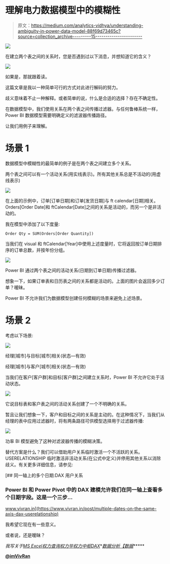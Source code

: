 # 理解电力数据模型中的模糊性

> 原文：<https://medium.com/analytics-vidhya/understanding-ambiguity-in-power-data-model-88f69d73465c?source=collection_archive---------15----------------------->

![](img/c8390fc21b929c42de51ee6626ec7a80.png)

在建立两个表之间的关系时，您是否遇到过以下消息，并想知道它的含义？

![](img/084a443eead71f5494b1b80f6f141b57.png)

如果是，那就跟着读。

这篇文章是我以一种简单可行的方式对此进行解码的努力。

歧义意味着不止一种解释。或者简单的说，什么是合适的选择？存在不确定性。

在数据模型中，我们使用关系在两个表之间传播过滤器。与任何鲁棒系统一样，Power BI 数据模型需要明确定义的滤波器传播路径。

让我们用例子来理解。

# 场景 1

数据模型中模糊性的最简单的例子是在两个表之间建立多个关系。

两个表之间可以有一个活动关系(用实线表示)。所有其他关系总是不活动的(用虚线表示)

![](img/cbc2b318445f81f55cc229b017c219fc.png)

在上面的示例中，订单[订单日期]和订单[发货日期]与 ft calendar[日期]相关。Orders[Order Date]和 ftCalendar[Date]之间的关系是活动的，而另一个是非活动的。

我在模型中添加了以下度量:

```
Order Qty = SUM(Orders[Order Quantity])
```

当我们在 visual 和 ftCalendar[Year]中使用上述度量时，它将返回按订单日期排序的订单总数，并按年份分组。

![](img/c9dac7cb112051219180f205e07aafd1.png)

Power BI 通过两个表之间的活动关系(日期到订单日期)传播过滤器。

想象一下，如果订单表和日历表之间的关系都是活动的。上面的图片会返回多少订单？暧昧。

Power BI 不允许我们为数据模型创建任何模糊的场景来避免上述场景。

# 场景 2

考虑以下场景:

![](img/2d214ef297c76d1f42c9bb6cc02b6bd7.png)

经理[城市]与目标[城市]相关(状态—有效)

经理[城市]与客户[城市]相关(状态—有效)

当我们在客户[客户群]和目标[客户群]之间建立关系时，Power BI 不允许它处于活动状态。

![](img/a9d04337448bc6698ca445a8442e74a1.png)

它说目标表和客户表之间的活动关系创建了一个不明确的关系。

暂且让我们想象一下，客户和目标之间的关系是主动的。在这种情况下，当我们从经理的表中应用过滤器时，将有两条路径可供模型选择用于过滤器传播:

![](img/e2c149aa653c62a85869f05cf43ca8b0.png)

功率 BI 模型避免了这种对滤波器传播的模糊决策。

替代方案是什么？我们可以借助用户关系临时激活一个不活跃的关系。USERELATIONSHIP 临时激活非活动关系(在公式中定义)并停用其他关系以消除歧义。有关更多详细信息，请参见:

[](https://www.vivran.in/post/multiple-dates-on-the-same-axis-dax-userelationship) [## 同一轴上的多个日期:DAX 用户关系

### Power BI 和 Power Pivot 中的 DAX 建模允许我们在同一轴上查看多个日期字段。这是一个三步…

www.vivran.in](https://www.vivran.in/post/multiple-dates-on-the-same-axis-dax-userelationship) 

我希望它现在有一些意义。

或者说，还是暧昧？

*我写关于*[*MS Excel*](https://www.vivran.in/my-blog/categories/excel)*[*权力查询*](https://www.vivran.in/my-blog/categories/powerquery)*[*权力毕*](https://www.vivran.in/my-blog/categories/powerbi)*[*权力中枢*](https://www.vivran.in/my-blog/categories/power-pivot)*[*DAX*](https://www.vivran.in/my-blog/categories/dax)*[*数据分析【数据*](https://www.vivran.in/my-blog/categories/data-analytics)*****

**[@imVivRan](https://twitter.com/imvivran)**